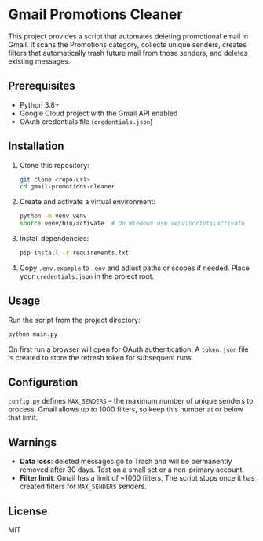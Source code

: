 # Gmail Promotions Cleaner

This project provides a script that automates deleting promotional email in Gmail. It scans the Promotions category, collects unique senders, creates filters that automatically trash future mail from those senders, and deletes existing messages.

## Prerequisites
- Python 3.8+
- Google Cloud project with the Gmail API enabled
- OAuth credentials file (`credentials.json`)

## Installation
1. Clone this repository:
   ```bash
   git clone <repo-url>
   cd gmail-promotions-cleaner
   ```
2. Create and activate a virtual environment:
   ```bash
   python -m venv venv
   source venv/bin/activate  # On Windows use venv\Scripts\activate
   ```
3. Install dependencies:
   ```bash
   pip install -r requirements.txt
   ```
4. Copy `.env.example` to `.env` and adjust paths or scopes if needed. Place your `credentials.json` in the project root.

## Usage
Run the script from the project directory:
```bash
python main.py
```
On first run a browser will open for OAuth authentication. A `token.json` file is created to store the refresh token for subsequent runs.

## Configuration
`config.py` defines `MAX_SENDERS` – the maximum number of unique senders to process. Gmail allows up to 1000 filters, so keep this number at or below that limit.

## Warnings
- **Data loss**: deleted messages go to Trash and will be permanently removed after 30 days. Test on a small set or a non-primary account.
- **Filter limit**: Gmail has a limit of ~1000 filters. The script stops once it has created filters for `MAX_SENDERS` senders.

## License
MIT
